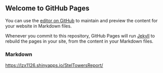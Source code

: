 ## Welcome to GitHub Pages

You can use the [editor on GitHub](https://github.com/zixi-liu/CMS_Contacts/edit/master/README.md) to maintain and preview the content for your website in Markdown files.

Whenever you commit to this repository, GitHub Pages will run [Jekyll](https://jekyllrb.com/) to rebuild the pages in your site, from the content in your Markdown files.

### Markdown

https://lzx1126.shinyapps.io/StelTowersReport/
